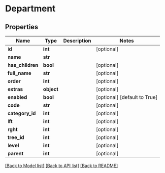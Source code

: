 # Department

## Properties
Name | Type | Description | Notes
------------ | ------------- | ------------- | -------------
**id** | **int** |  | [optional]
**name** | **str** |  |
**has_children** | **bool** |  | [optional]
**full_name** | **str** |  | [optional]
**order** | **int** |  | [optional]
**extras** | **object** |  | [optional]
**enabled** | **bool** |  | [optional] [default to True]
**code** | **str** |  | [optional]
**category_id** | **int** |  | [optional]
**lft** | **int** |  | [optional]
**rght** | **int** |  | [optional]
**tree_id** | **int** |  | [optional]
**level** | **int** |  | [optional]
**parent** | **int** |  | [optional]

[[Back to Model list]](../README.md#documentation-for-models) [[Back to API list]](../README.md#documentation-for-api-endpoints) [[Back to README]](../README.md)
